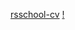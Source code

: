 [rsschool-cv](https://X-Murodjon.github.io/rsschool-cv/)
[!](https://X-Murodjon.github.io/rsschool-cv/cv)
